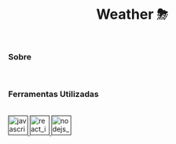 <h1 align="center">  Weather ⛈ </h1> <br>

### Sobre


<br>

### Ferramentas Utilizadas
<div style="display: inline_block" alt="ferramentas"><br>
<a href="" target="_blank"> <img src="https://cdn.jsdelivr.net/gh/devicons/devicon/icons/javascript/javascript-original.svg" alt="javascript_icon" width="40" height="40"/> </a>
<a href="" target="_blank"> <img src="https://cdn.jsdelivr.net/gh/devicons/devicon/icons/react/react-original.svg" alt="react_icon" width="40" height="40"/> </a>  
<a href="" target="_blank"> <img src="https://cdn.jsdelivr.net/gh/devicons/devicon/icons/nodejs/nodejs-original-wordmark.svg" alt="nodejs_icon" width="40" height="40"/>  
</div>
